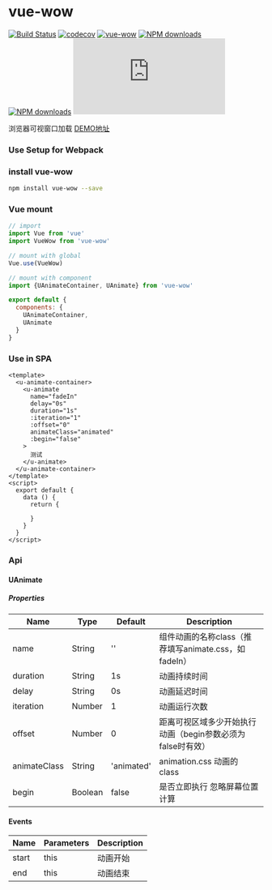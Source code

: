 # vue-wow
[![Build Status](https://travis-ci.org/Estelle00/vue-wow.svg?branch=master)](https://travis-ci.org/Estelle00/vue-wow)
[![codecov](https://codecov.io/gh/Estelle00/vue-wow/branch/master/graph/badge.svg)](https://codecov.io/gh/Estelle00/vue-wow)
[![vue-wow](https://img.shields.io/npm/v/vue-wow.svg?style=flat-square)](https://www.npmjs.org/package/vue-wow)
[![NPM downloads](http://img.shields.io/npm/dm/vue-wow.svg?style=flat-square)](https://npmjs.org/package/vue-wow)
[![NPM downloads](https://img.shields.io/npm/dt/vue-wow.svg?style=flat-square)](https://npmjs.org/package/vue-wow)
![JS gzip size](http://img.badgesize.io/https://unpkg.com/vue-wow/dist/vue-wow.min.js?compression=gzip&label=gzip%20size:%20JS&style=flat-square)

浏览器可视窗口加载 [DEMO地址](https://estelle00.github.io/vue-wow) 

### Use Setup for Webpack

### install vue-wow

```bash
npm install vue-wow --save
```

### Vue mount

```javascript
// import
import Vue from 'vue'
import VueWow from 'vue-wow'

// mount with global
Vue.use(VueWow)

// mount with component
import {UAnimateContainer, UAnimate} from 'vue-wow'

export default {
  components: {
    UAnimateContainer,
    UAnimate
  }
}
```

### Use in SPA
```vue
<template>
  <u-animate-container>
    <u-animate
      name="fadeIn"
      delay="0s"
      duration="1s"
      :iteration="1"
      :offset="0"
      animateClass="animated"
      :begin="false" 
    >
      测试
    </u-animate>
  </u-animate-container>
</template>
<script>
  export default {
    data () {
      return {
        
      }
    } 
  }
</script>
```

### Api

#### UAnimate

##### Properties
| Name            | Type    | Default | Description |
|-----------------|---------| ------- | ----------- |
| name            | String  | ''      | 组件动画的名称class（推荐填写animate.css，如fadeIn） |
| duration        | String  | 1s      | 动画持续时间  |
| delay           | String  | 0s      | 动画延迟时间  |
| iteration       | Number  | 1       | 动画运行次数  |
| offset          | Number  | 0       | 距离可视区域多少开始执行动画（begin参数必须为false时有效） |
| animateClass    | String  | 'animated' | 	animation.css 动画的 class |
| begin           | Boolean | false    | 是否立即执行 忽略屏幕位置计算 |

#### Events
| Name  | Parameters | Description |
| ----- | ---------- | ----------- |
| start | this       | 动画开始     |
| end   | this       | 动画结束     |

